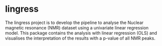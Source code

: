 # lingress
The lingress project is to develop the pipeline to analyse the Nuclear magnetic resonance (NMR) dataset using a univariate linear regression model. This package contains the analysis with linear regression (OLS) and visualises the interpretation of the results with a p-value of all NMR peaks.
